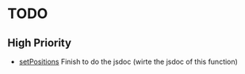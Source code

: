 # TODO

## High Priority
- [setPositions](./lib/setPositions.js) Finish to do the jsdoc (wirte the jsdoc of this function)